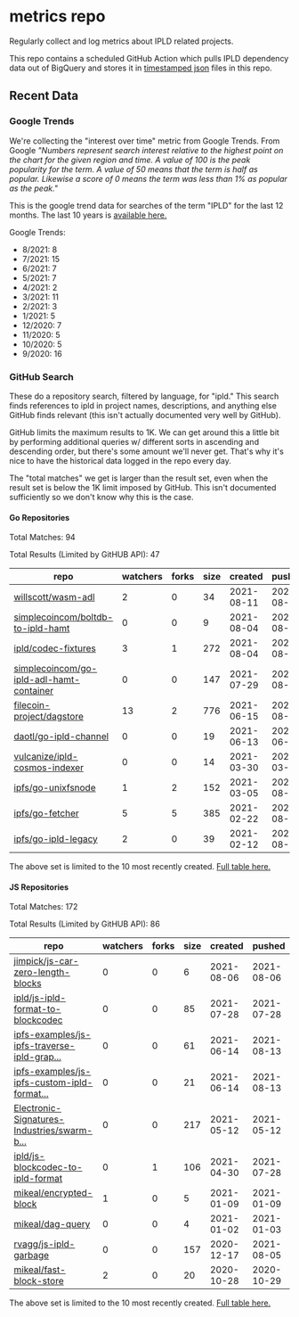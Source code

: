 # metrics repo

Regularly collect and log metrics about IPLD related projects.

This repo contains a scheduled GitHub Action which pulls IPLD dependency data out of BigQuery and stores it 
in [timestamped json](./logs) files in this repo.

## Recent Data

### Google Trends

We're collecting the "interest over time" metric from Google Trends. From Google *"Numbers 
represent search interest relative to the highest point on the chart for the given region and 
time. A value of 100 is the peak popularity for the term. A value of 50 means that the term is 
half as popular. Likewise a score of 0 means the term was less than 1% as popular as the peak."*

This is the google trend data for searches of the term "IPLD" for the
last 12 months. The last 10 years is [available here.](./results/google-trends.md)



Google Trends:
*  8/2021: 8
*  7/2021: 15
*  6/2021: 7
*  5/2021: 7
*  4/2021: 2
*  3/2021: 11
*  2/2021: 3
*  1/2021: 5
*  12/2020: 7
*  11/2020: 5
*  10/2020: 5
*  9/2020: 16

### GitHub Search

These do a repository search, filtered by language, for "ipld." This search
finds references to ipld in project names, descriptions, and anything else
GitHub finds relevant (this isn't actually documented very well by GitHub).

GitHub limits the maximum results to 1K. We can get around this a little bit
by performing additional queries w/ different sorts in ascending and descending
order, but there's some amount we'll never get. That's why it's nice to have
the historical data logged in the repo every day.

The "total matches" we get is larger than the result set, even when the result
set is below the 1K limit imposed by GitHub. This isn't documented sufficiently
so we don't know why this is the case.

#### Go Repositories

Total Matches: 94

Total Results (Limited by GitHUB API): 47

| repo | watchers | forks | size | created | pushed |
| ---- | -------- | ----- | ---- | ------- | ------ |
| [willscott/wasm-adl](https://github.com/willscott/wasm-adl)| 2 | 0 | 34| 2021-08-11 | 2021-08-13 |
| [simplecoincom/boltdb-to-ipld-hamt](https://github.com/simplecoincom/boltdb-to-ipld-hamt)| 0 | 0 | 9| 2021-08-04 | 2021-08-10 |
| [ipld/codec-fixtures](https://github.com/ipld/codec-fixtures)| 3 | 1 | 272| 2021-08-04 | 2021-08-09 |
| [simplecoincom/go-ipld-adl-hamt-container](https://github.com/simplecoincom/go-ipld-adl-hamt-container)| 0 | 0 | 147| 2021-07-29 | 2021-08-10 |
| [filecoin-project/dagstore](https://github.com/filecoin-project/dagstore)| 13 | 2 | 776| 2021-06-15 | 2021-08-18 |
| [daotl/go-ipld-channel](https://github.com/daotl/go-ipld-channel)| 0 | 0 | 19| 2021-06-13 | 2021-06-14 |
| [vulcanize/ipld-cosmos-indexer](https://github.com/vulcanize/ipld-cosmos-indexer)| 0 | 0 | 14| 2021-03-30 | 2021-03-30 |
| [ipfs/go-unixfsnode](https://github.com/ipfs/go-unixfsnode)| 1 | 2 | 152| 2021-03-05 | 2021-08-17 |
| [ipfs/go-fetcher](https://github.com/ipfs/go-fetcher)| 5 | 5 | 385| 2021-02-22 | 2021-08-18 |
| [ipfs/go-ipld-legacy](https://github.com/ipfs/go-ipld-legacy)| 2 | 0 | 39| 2021-02-12 | 2021-08-18 |


The above set is limited to the 10 most recently created. 
[Full table here.](./results/repo_search_go.md)

#### JS Repositories

Total Matches: 172

Total Results (Limited by GitHUB API): 86

| repo | watchers | forks | size | created | pushed |
| ---- | -------- | ----- | ---- | ------- | ------ |
| [jimpick/js-car-zero-length-blocks](https://github.com/jimpick/js-car-zero-length-blocks)| 0 | 0 | 6| 2021-08-06 | 2021-08-06 |
| [ipld/js-ipld-format-to-blockcodec](https://github.com/ipld/js-ipld-format-to-blockcodec)| 0 | 0 | 85| 2021-07-28 | 2021-07-28 |
| [ipfs-examples/js-ipfs-traverse-ipld-grap...](https://github.com/ipfs-examples/js-ipfs-traverse-ipld-graphs)| 0 | 0 | 61| 2021-06-14 | 2021-08-13 |
| [ipfs-examples/js-ipfs-custom-ipld-format...](https://github.com/ipfs-examples/js-ipfs-custom-ipld-formats)| 0 | 0 | 21| 2021-06-14 | 2021-08-13 |
| [Electronic-Signatures-Industries/swarm-b...](https://github.com/Electronic-Signatures-Industries/swarm-bee-block-service)| 0 | 0 | 217| 2021-05-12 | 2021-05-12 |
| [ipld/js-blockcodec-to-ipld-format](https://github.com/ipld/js-blockcodec-to-ipld-format)| 0 | 1 | 106| 2021-04-30 | 2021-07-28 |
| [mikeal/encrypted-block](https://github.com/mikeal/encrypted-block)| 1 | 0 | 5| 2021-01-09 | 2021-01-09 |
| [mikeal/dag-query](https://github.com/mikeal/dag-query)| 0 | 0 | 4| 2021-01-02 | 2021-01-03 |
| [rvagg/js-ipld-garbage](https://github.com/rvagg/js-ipld-garbage)| 0 | 0 | 157| 2020-12-17 | 2021-08-05 |
| [mikeal/fast-block-store](https://github.com/mikeal/fast-block-store)| 2 | 0 | 20| 2020-10-28 | 2020-10-29 |


The above set is limited to the 10 most recently created. 
[Full table here.](./results/repo_search_js.md)
